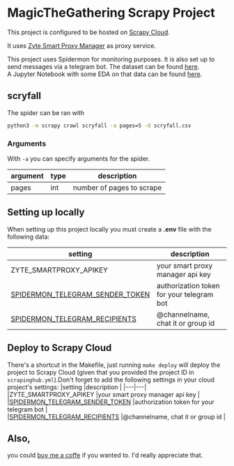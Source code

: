 # MagicTheGathering Scrapy Project

This project is configured to be hosted on [Scrapy Cloud](https://www.zyte.com/scrapy-cloud/).  

It uses [Zyte Smart Proxy Manager](https://scrapinghub.com/?rfsn=4170080.0597ad) as proxy service.  

This project uses Spidermon for monitoring purposes. 
It is also set up to send messages via a telegram bot.
The dataset can be found [here](https://www.kaggle.com/datasets/patkle/more-than-25k-magic-the-gathering-trading-cards).  
A Jupyter Notebook with some EDA on that data can be found [here](https://www.kaggle.com/patkle/magic-the-gathering-cards-dataset-exploration).

## scryfall

The spider can be ran with
```zsh
python3 -m scrapy crawl scryfall -a pages=5 -O scryfall.csv
```

### Arguments

With `-a` you can specify arguments for the spider.  

|argument   |type  |description   | 
|---|---|---|
|pages   |int   |number of pages to scrape   |


## Setting up locally
  
When setting up this project locally you must create a **.env** file with the following data:  

|setting   |description   |  
|---|---|
|ZYTE_SMARTPROXY_APIKEY   |your smart proxy manager api key   |
|[SPIDERMON_TELEGRAM_SENDER_TOKEN](https://spidermon.readthedocs.io/en/latest/howto/configuring-telegram-for-spidermon.html)   |authorization token for your telegram bot   |  
|[SPIDERMON_TELEGRAM_RECIPIENTS](https://spidermon.readthedocs.io/en/latest/howto/configuring-telegram-for-spidermon.html)   |@channelname, chat it or group id   |
  

## Deploy to Scrapy Cloud
There's a shortcut in the Makefile, just running `make deploy` will deploy the project to Scrapy Cloud (given that you provided the project ID in `scrapinghub.yml`).Don't forget to add the following settings in your cloud project's settings:
|setting   |description   | 
|---|---|
|ZYTE_SMARTPROXY_APIKEY   |your smart proxy manager api key   |
|[SPIDERMON_TELEGRAM_SENDER_TOKEN](https://spidermon.readthedocs.io/en/latest/howto/configuring-telegram-for-spidermon.html)   |authorization token for your telegram bot   |  
|[SPIDERMON_TELEGRAM_RECIPIENTS](https://spidermon.readthedocs.io/en/latest/howto/configuring-telegram-for-spidermon.html)   |@channelname, chat it or group id   |
  
## Also, 
you could [buy me a coffe](https://www.buymeacoffee.com/kleinp) if you wanted to. I'd really appreciate that.  
